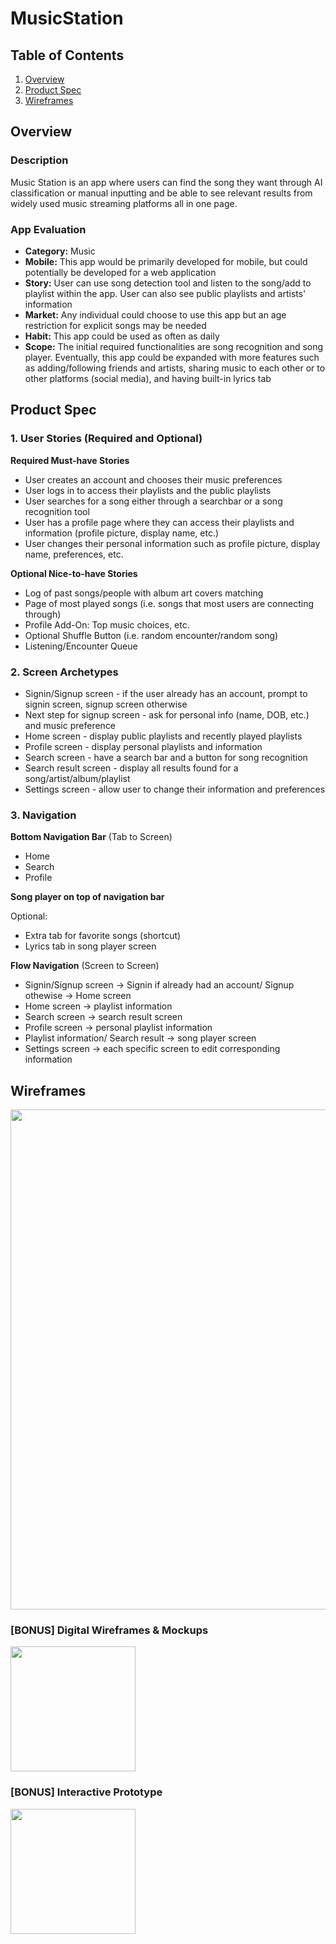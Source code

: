 # MusicStation

## Table of Contents
1. [Overview](#Overview)
1. [Product Spec](#Product-Spec)
1. [Wireframes](#Wireframes)

## Overview
### Description
Music Station is an app where users can find the song they want through AI classification or manual inputting and be able to see relevant results from widely used music streaming platforms all in one page.

### App Evaluation
- **Category:** Music
- **Mobile:** This app would be primarily developed for mobile, but could potentially be developed for a web application
- **Story:** User can use song detection tool and listen to the song/add to playlist within the app. User can also see public playlists and artists' information
- **Market:** Any individual could choose to use this app but an age restriction for explicit songs may be needed
- **Habit:** This app could be used as often as daily
- **Scope:** The initial required functionalities are song recognition and song player. Eventually, this app could be expanded with more features such as adding/following friends and artists, sharing music to each other or to other platforms (social media), and having built-in lyrics tab

## Product Spec
### 1. User Stories (Required and Optional)

**Required Must-have Stories**

* User creates an account and chooses their music preferences
* User logs in to access their playlists and the public playlists
* User searches for a song either through a searchbar or a song recognition tool
* User has a profile page where they can access their playlists and information (profile picture, display name, etc.)
* User changes their personal information such as profile picture, display name, preferences, etc.

**Optional Nice-to-have Stories**

* Log of past songs/people with album art covers matching
* Page of most played songs (i.e. songs that most users are connecting through)
* Profile Add-On: Top music choices, etc.
* Optional Shuffle Button (i.e. random encounter/random song)
* Listening/Encounter Queue

### 2. Screen Archetypes

* Signin/Signup screen - if the user already has an account, prompt to signin screen, signup screen otherwise
* Next step for signup screen - ask for personal info (name, DOB, etc.) and music preference
* Home screen - display public playlists and recently played playlists
* Profile screen - display personal playlists and information
* Search screen - have a search bar and a button for song recognition
* Search result screen - display all results found for a song/artist/album/playlist
* Settings screen - allow user to change their information and preferences

### 3. Navigation

**Bottom Navigation Bar** (Tab to Screen)

* Home
* Search
* Profile

**Song player on top of navigation bar**

Optional:
* Extra tab for favorite songs (shortcut)
* Lyrics tab in song player screen

**Flow Navigation** (Screen to Screen)
* Signin/Signup screen -> Signin if already had an account/ Signup othewise -> Home screen
* Home screen -> playlist information
* Search screen -> search result screen
* Profile screen -> personal playlist information
* Playlist information/ Search result -> song player screen
* Settings screen -> each specific screen to edit corresponding information

## Wireframes
<img src="" width=800><br>

### [BONUS] Digital Wireframes & Mockups
<img src="" height=200>

### [BONUS] Interactive Prototype
<img src="" width=200>
